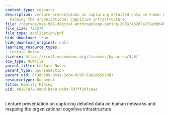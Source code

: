 ```yaml
---
content_type: resource
description: Lecture presentation on capturing detailed data on human networks and
  mapping the organizational cognitive infrastructure.
file: /courses/mas-966-digital-anthropology-spring-2003/48287a729e0db4b0dbb45d7ff20fceee_eagle1.pdf
file_size: 722574
file_type: application/pdf
hide_download: true
hide_download_original: null
learning_resource_types:
- Lecture Notes
license: https://creativecommons.org/licenses/by-nc-sa/4.0/
ocw_type: OCWFile
parent_title: Lecture Notes
parent_type: CourseSection
parent_uid: 8c3dc399-0691-2c64-9c95-63e2d6581983
resourcetype: Document
title: Reality Mining
uid: 48287a72-9e0d-b4b0-dbb4-5d7ff20fceee
---
```

Lecture presentation on capturing detailed data on human networks and mapping the organizational cognitive infrastructure.